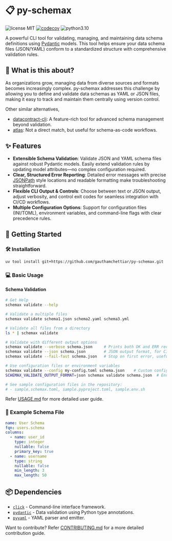 # 📋 py-schemax

![license MIT](https://img.shields.io/badge/license-MIT-blue) [![codecov](https://codecov.io/gh/gauthamchettiar/py-schemax/branch/main/graph/badge.svg)](https://codecov.io/gh/gauthamchettiar/py-schemax) ![python3.10](https://img.shields.io/badge/python->=3.10-green)

A powerful CLI tool for validating, managing, and maintaining data schema definitions using [Pydantic](https://github.com/pydantic/pydantic) models. This tool helps ensure your data schema files (JSON/YAML) conform to a standardized structure with comprehensive validation rules.

## 🤔 What is this about?

As organizations grow, managing data from diverse sources and formats becomes increasingly complex. py-schemax addresses this challenge by allowing you to define and validate data schemas as YAML or JSON files, making it easy to track and maintain them centrally using version control.

Other similar alternatives,
- [datacontract-cli](https://github.com/datacontract/datacontract-cli): A feature-rich tool for advanced schema management beyond validation.
- [atlas](https://atlasgo.io/): Not a direct match, but useful for schema-as-code workflows.

## ✨ Features

- **Extensible Schema Validation**: Validate JSON and YAML schema files against robust Pydantic models. Easily extend validation rules by updating model attributes—no complex configuration required.
- **Clear, Structured Error Reporting**: Detailed error messages with precise [JSONPath](https://jsonpath.com/) style locations and readable formatting make troubleshooting straightforward.
- **Flexible CLI Output & Controls**: Choose between text or JSON output, adjust verbosity, and control exit codes for seamless integration with CI/CD workflows.
- **Multiple Configuration Options**: Support for configuration files (INI/TOML), environment variables, and command-line flags with clear precedence rules.

## 🚀 Getting Started

### 🛠️ Installation

```bash
uv tool install git+https://github.com/gauthamchettiar/py-schemax.git
```

### 💻 Basic Usage

#### Schema Validation
```bash
# Get Help
schemax validate --help

# Validate a multiple files
schemax validate schema1.json schema2.yaml schema3.yml

# Validate all files from a directory
ls * | schemax validate

# Validate with different output options
schemax validate --verbose schema.json     # Prints both OK and ERR records
schemax validate --json schema.json        # JSON output format, for CI/CD
schemax validate --fail-fast schema.json   # Stop on first error, useful for debugging large projects

# Use configuration files or environment variables
schemax validate --config my-config.toml schema.json    # Custom config file
SCHEMAX_VALIDATE_OUTPUT_FORMAT=json schemax validate schema.json  # Environment variable

# See sample configuration files in the repository:
# - sample.schemax.toml, sample.pyproject.toml, sample.env.sh
```

Refer [USAGE.md](/USAGE.md) for more detailed user guide.

### 📄 Example Schema File

```yaml
name: User Schema
fqn: users.schema
columns:
  - name: user_id
    type: integer
    nullable: false
    primary_key: true
  - name: username
    type: string
    nullable: false
    min_length: 3
    max_length: 50
```

## 📦 Dependencies
- [`click`](https://github.com/pallets/click) - Command-line interface framework.
- [`pydantic`](https://github.com/pydantic/pydantic) - Data validation using Python type annotations.
- [`pyyaml`](https://github.com/yaml/pyyaml) - YAML parser and emitter.


Want to contribute? Refer [CONTRIBUTING.md](/CONTRIBUTING.md) for a more detailed contribution guide.
